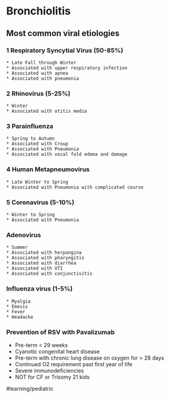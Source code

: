 # Bronchiolitis

## Most common viral etiologies
### 1 Respiratory Syncytial Virus (50-85%)
	* Late Fall through Winter
	* Associated with upper respiratory infection
	* Associated with apnea
	* Associated with pneumonia
### 2 Rhinovirus (5-25%)
	* Winter
	* Associated with otitis media
### 3 Parainfluenza
	* Spring to Autumn
	* Associated with Croup
	* Associated with Pneumonia
	* Associated with vocal fold edema and damage
### 4 Human Metapneumovirus
	* Late Winter to Spring
	* Associated with Pneumonia with complicated course
### 5 Coronavirus (5-10%)
	* Winter to Spring
	* Associated with Pneumonia
### Adenovirus
	* Summer
	* Associated with herpangina
	* Associated with pharyngitis
	* Associated with diarrhea
	* Associated with UTI
	* Associated with conjunctivitis
### Influenza virus (1-5%)
	* Myalgia
	* Emesis
	* Fever
	* Headache

### Prevention of RSV with Pavalizumab
* Pre-term < 29 weeks
* Cyanotic congenital heart disease
* Pre-term with chronic lung disease on oxygen for > 28 days
* Continued O2 requirement past first year of life
* Severe immunodeficiencies
* NOT for CF or Trisomy 21 kids

#learning/pediatric
